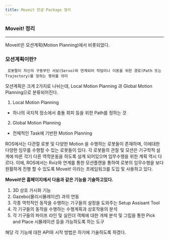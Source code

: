 ```yaml
---
title: Moveit 한글 Package 정리
---
```


### Moveit! 정리
----
Moveit!은 모션계획(Motion Planning)에서 비롯되었다.

### 모션계획이란?

	 로봇팔이 자신의 구동부인 서보(Servo)와 연계되어 작업이나 이동을 위한 경로(Path 또는 Trajectory)를 정하는 행위를 의미

모션계획은 크게 2가지로 나뉘는데, Local Motion Planning 과 Global Motion Planning으로 분류되어진다.

1. Local Motion Planning
 - 하나의 국지적 장소에서 충돌 회피 등을 위한 Path를 정하는 것
2. Global Motion Planning
 - 전체적인 Task에 기반한 Motion Planning


ROS에서는 다관절 로봇 및 다양한 Motion 을 수행하는 로봇들이 존재하며, 이에대한 다양한 임무를 수행할 수 있는 로봇들이 있다.
각 로봇들의 관절 및 모션은 기구학적 설계에 따른 각기 다른 역학운동을 하도록 설계 되어있으며 임무수행을 위한 계획 역시 다르다.
이에, ROS에서는 Rviz와 연계를 통한 모션플랜을 통하여 로봇의 임무수행을 보다 원활하게 진행 할 수 있도록 Moveit! 이라는 프레임워크를 도입 및 사용하고 있다.


__Moveit!은 홈페이지에서 다음과 같은 기능을 기술하고있다.__

1. 3D 상호 가시화 기능
2. Gazebo(물리시뮬레이션) 과의 연동
3. 각종 역학적인 동작을 수행하는 기구들의 설정을 도와주는 Setup Assisant Tool
4. 각 기구들의 동작을 수행하는 수행계획과 상호작용의 분석
5. 각 기구들의 파이프 라인 및 실린더 객체에 대한 개체 분석 및 그립을 통한 Pick and Place 시뮬레이션 등을 가능하도록 하는 도구


해당 각 기능에 대한 API와 시작 방법은 하기에 기술하도록 하겠다.
